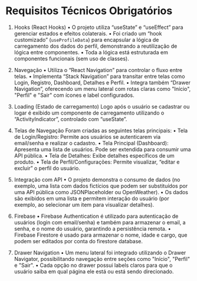# Requisitos Técnicos Obrigatórios

1. Hooks (React Hooks)
   • O projeto utiliza “useState” e “useEffect” para gerenciar estados e efeitos colaterais.
   • Foi criado um “hook customizado” (`useProfileData`) para encapsular a lógica de carregamento dos dados do perfil, demonstrando a reutilização de lógica entre componentes.
   • Toda a lógica está estruturada em componentes funcionais (sem uso de classes).

2. Navegação
   • Utiliza o “React Navigation” para controlar o fluxo entre telas.
   • Implementa “Stack Navigation” para transitar entre telas como Login, Registro, Dashboard, Detalhes e Perfil.
   • Integra também “Drawer Navigation”, oferecendo um menu lateral com rotas claras como "Início", "Perfil" e "Sair" com ícones e label configurados.

3. Loading (Estado de carregamento)
   Logo após o usuário se cadastrar ou logar é exibido um componente de carregamento utilizando o “ActivityIndicator”, controlado com “useState”.

4. Telas de Navegação
   Foram criadas as seguintes telas principais:
    • Tela de Login/Registro: Permite aos usuários se autenticarem via email/senha e realizar o cadastro.
    • Tela Principal (Dashboard): Apresenta uma lista de usuários. Pode ser extendida para consumir uma API pública.
    • Tela de Detalhes: Exibe detalhes específicos de um produto.
    • Tela de Perfil/Configurações: Permite visualizar, “editar e excluir” o perfil do usuário.

5. Integração com API
   • O projeto demonstra o consumo de dados (no exemplo, uma lista com dados fictícios que podem ser substituídos por uma API pública como JSONPlaceholder ou OpenWeather).
   • Os dados são exibidos em uma lista e permitem interação do usuário (por exemplo, ao selecionar um item para visualizar detalhes).

6. Firebase
   • Firebase Authentication é utilizado para autenticação de usuários (login com email/senha) e também para armazenar o email, a senha, e o nome do usuário, garantindo a persistência remota.
   • Firebase Firestore é usado para armazenar o nome, idade e cargo, que podem ser editados por conta do firestore database.

7. Drawer Navigation
   • Um menu lateral foi integrado utilizando o Drawer Navigator, possibilitando navegação entre seções como "Início", "Perfil" e "Sair".
   • Cada opção no drawer possui labels claros para que o usuário saiba em qual página ele está ou está sendo direcionado.
